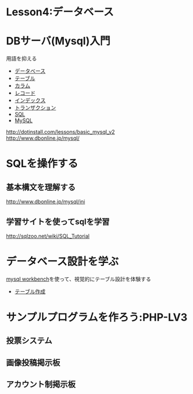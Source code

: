 Lesson4:データベース
====

# DBサーバ(Mysql)入門
用語を抑える

* [データベース](http://e-words.jp/w/%E3%83%87%E3%83%BC%E3%82%BF%E3%83%99%E3%83%BC%E3%82%B9.html)
* [テーブル](http://e-words.jp/w/%E3%83%86%E3%83%BC%E3%83%96%E3%83%AB.html)
* [カラム](http://e-words.jp/w/%E5%88%97.html)
* [レコード](http://e-words.jp/w/%E3%83%AC%E3%82%B3%E3%83%BC%E3%83%89.html)
* [インデックス](http://e-words.jp/w/%E3%82%A4%E3%83%B3%E3%83%87%E3%83%83%E3%82%AF%E3%82%B9.html)
* [トランザクション](http://e-words.jp/w/%E3%83%88%E3%83%A9%E3%83%B3%E3%82%B6%E3%82%AF%E3%82%B7%E3%83%A7%E3%83%B3.html)
* [SQL](http://e-words.jp/w/SQL.html)
* [MySQL](http://e-words.jp/w/MySQL.html)

<http://dotinstall.com/lessons/basic_mysql_v2>  
<http://www.dbonline.jp/mysql/>

# SQLを操作する

## 基本構文を理解する
<http://www.dbonline.jp/mysql/ini>

## 学習サイトを使ってsqlを学習  
<http://sqlzoo.net/wiki/SQL_Tutorial>

# データベース設計を学ぶ
[mysql workbench](http://dev.mysql.com/downloads/workbench/)を使って、視覚的にテーブル設計を体験する
+ [テーブル作成](http://www.dbonline.jp/mysql/table/)

# サンプルプログラムを作ろう:PHP-LV3
## 投票システム
## 画像投稿掲示板
## アカウント制掲示板